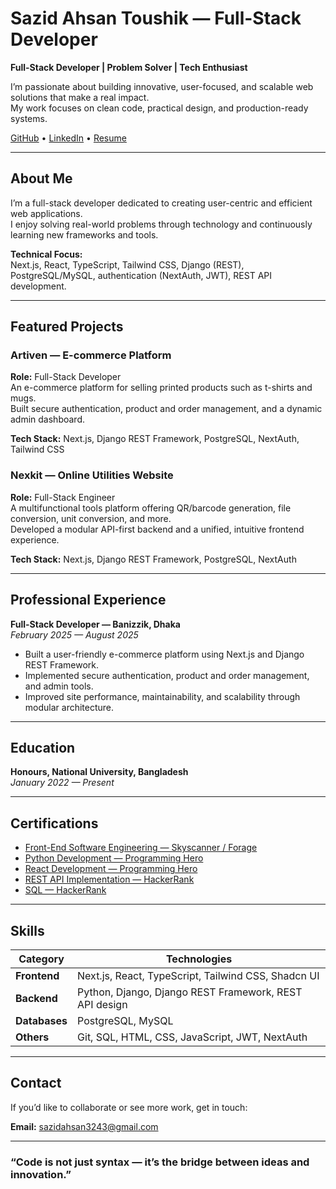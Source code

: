 # Sazid Ahsan Toushik — Full-Stack Developer

**Full-Stack Developer | Problem Solver | Tech Enthusiast**

I’m passionate about building innovative, user-focused, and scalable web solutions that make a real impact.  
My work focuses on clean code, practical design, and production-ready systems.

[GitHub](https://github.com/sazid324) • [LinkedIn](https://www.linkedin.com/in/sazid-ahsan-0919b425a) • [Resume](https://1drv.ms/b/c/4933e43be0c5d84b/ER8tXuNFunpPgs3fwK4TX00BnajJRtbxWuSOQlDwlu5UTA?e=QxlNdZ)

---

## About Me

I’m a full-stack developer dedicated to creating user-centric and efficient web applications.  
I enjoy solving real-world problems through technology and continuously learning new frameworks and tools.

**Technical Focus:**  
Next.js, React, TypeScript, Tailwind CSS, Django (REST), PostgreSQL/MySQL, authentication (NextAuth, JWT), REST API development.

---

## Featured Projects

### Artiven — E-commerce Platform

**Role:** Full-Stack Developer  
An e-commerce platform for selling printed products such as t-shirts and mugs.  
Built secure authentication, product and order management, and a dynamic admin dashboard.

**Tech Stack:** Next.js, Django REST Framework, PostgreSQL, NextAuth, Tailwind CSS

### Nexkit — Online Utilities Website

**Role:** Full-Stack Engineer  
A multifunctional tools platform offering QR/barcode generation, file conversion, unit conversion, and more.  
Developed a modular API-first backend and a unified, intuitive frontend experience.

**Tech Stack:** Next.js, Django REST Framework, PostgreSQL, NextAuth

---

## Professional Experience

**Full-Stack Developer — Banizzik, Dhaka**  
_February 2025 — August 2025_

- Built a user-friendly e-commerce platform using Next.js and Django REST Framework.
- Implemented secure authentication, product and order management, and admin tools.
- Improved site performance, maintainability, and scalability through modular architecture.

---

## Education

**Honours, National University, Bangladesh**  
_January 2022 — Present_

---

## Certifications

- [Front-End Software Engineering — Skyscanner / Forage](https://1drv.ms/b/c/4933e43be0c5d84b/EZLIC_G9GM1CtZqt_rM-hfQBJf4PYkqaEcq_I9iqbPKDeA?e=RQyefm)
- [Python Development — Programming Hero](https://1drv.ms/b/c/4933e43be0c5d84b/ERn7A8vawBhDrLiSg_OGdVUBAQu54ecr_DioxVaUpIJusA?e=a89W4T)
- [React Development — Programming Hero](https://1drv.ms/b/c/4933e43be0c5d84b/ETsJSTzVgt5Dvwnoy-XMcv4BYvvdc5zWtD0iTvss9DBQkA?e=rhbTyB)
- [REST API Implementation — HackerRank](https://1drv.ms/b/c/4933e43be0c5d84b/EXNvCGs_zNZMmmJcctwDwY8BKKm-Q3n8zl1RRpZfLkdwog?e=9o9NXb)
- [SQL — HackerRank](https://1drv.ms/b/c/4933e43be0c5d84b/EdDAt47CMelDjO4N9vrcjEIBfAIDt5GbBSYIDdwfXXJwUg?e=4OV1hN)

---

## Skills

| Category      | Technologies                                           |
| ------------- | ------------------------------------------------------ |
| **Frontend**  | Next.js, React, TypeScript, Tailwind CSS, Shadcn UI    |
| **Backend**   | Python, Django, Django REST Framework, REST API design |
| **Databases** | PostgreSQL, MySQL                                      |
| **Others**    | Git, SQL, HTML, CSS, JavaScript, JWT, NextAuth         |

---

## Contact

If you’d like to collaborate or see more work, get in touch:

**Email:** sazidahsan3243@gmail.com

---

### “Code is not just syntax — it’s the bridge between ideas and innovation.”
